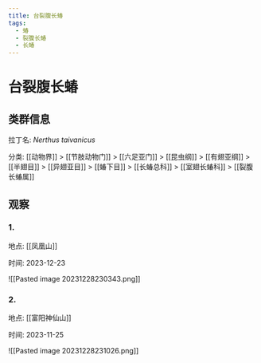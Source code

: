 ```yaml
---
title: 台裂腹长蝽
tags:
  - 蝽
  - 裂腹长蝽
  - 长蝽
---
```

# 台裂腹长蝽

## 类群信息

拉丁名: *Nerthus taivanicus*

分类: [[动物界]] > [[节肢动物门]] > [[六足亚门]] > [[昆虫纲]] > [[有翅亚纲]] > [[半翅目]] > [[异翅亚目]] > [[蝽下目]] > [[长蝽总科]] > [[室翅长蝽科]] > [[裂腹长蝽属]]


## 观察

### 1.

地点: [[凤凰山]]

时间: 2023-12-23


![[Pasted image 20231228230343.png]]

### 2.

地点: [[富阳神仙山]]

时间: 2023-11-25

![[Pasted image 20231228231026.png]]